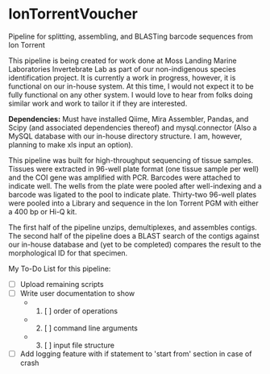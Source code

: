 # IonTorrentVoucher
Pipeline for splitting, assembling, and BLASTing barcode sequences from Ion Torrent 

This pipeline is being created for work done at Moss Landing Marine Laboratories Invertebrate Lab as part of our non-indigenous species identification project.  It is currently a work in progress, however, it is functional on our in-house system.  At this time, I would not expect it to be fully functional on any other system.  I would love to hear from folks doing similar work and work to tailor it if they are interested. 

**Dependencies:** Must have installed Qiime, Mira Assembler, Pandas, and Scipy (and associated dependencies thereof) and mysql.connector (Also a MySQL database with our in-house directory structure.  I am, however, planning to make xls input an option).  

This pipeline was built for high-throughput sequencing of tissue samples.  Tissues were extracted in 96-well plate format (one tissue sample per well) and the COI gene was amplified with PCR.  Barcodes were attached to indicate well.  The wells from the plate were pooled after well-indexing and a barcode was ligated to the pool to indicate plate.  Thirty-two 96-well plates were pooled into a Library and sequence in the Ion Torrent PGM with either a 400 bp or Hi-Q kit. 

The first half of the pipeline unzips, demultiplexes, and assembles contigs.  The second half of the pipeline does a BLAST search of the contigs against our in-house database and (yet to be completed) compares the result to the morphological ID for that specimen. 


My To-Do List for this pipeline: 

- [ ] Upload remaining scripts 
- [ ] Write user documentation to show 
    - 1) [ ] order of operations 
    - 2) [ ] command line arguments
    - 3) [ ] input file structure 
- [ ] Add logging feature with if statement to 'start from' section in case of crash 
